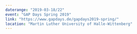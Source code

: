 ```yaml
---
daterange: "2019-03-18/22"
event: "GAP Days Spring 2019"
link: "https://www.gapdays.de/gapdays2019-spring/"
location: "Martin Luther University of Halle-Wittenberg"
---
```

